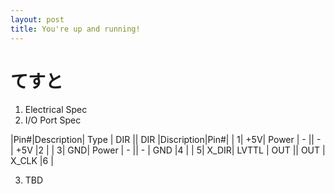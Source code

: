 ```yaml
---
layout: post
title: You're up and running!
---
```


# てすと
1. Electrical Spec
2. I/O Port Spec

|Pin#|Description| Type  | DIR || DIR |Discription|Pin#|
|   1|        +5V| Power |  -  ||  -  | +5V       |2   |
|   3|        GND| Power |  -  ||  -  | GND       |4   |
|   5|      X_DIR| LVTTL | OUT || OUT | X_CLK     |6   |

3. TBD

